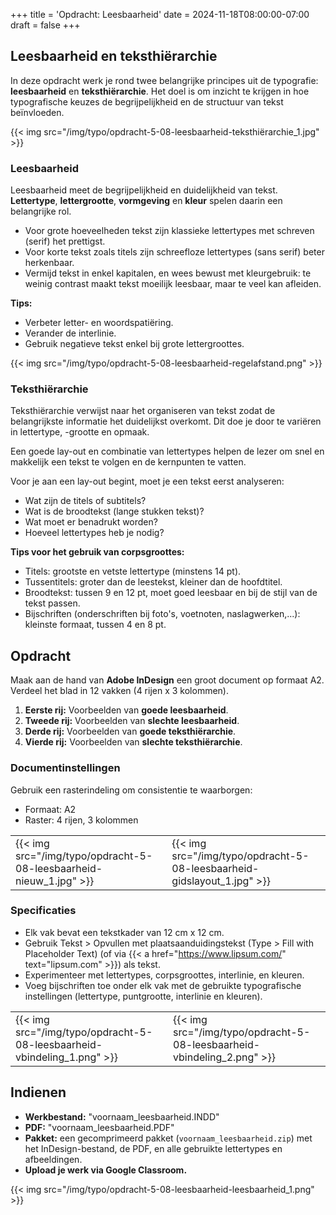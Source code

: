 +++
title = 'Opdracht: Leesbaarheid'
date = 2024-11-18T08:00:00-07:00
draft = false
+++

## Leesbaarheid en teksthiërarchie

In deze opdracht werk je rond twee belangrijke principes uit de typografie: **leesbaarheid** en **teksthiërarchie**. Het doel is om inzicht te krijgen in hoe typografische keuzes de begrijpelijkheid en de structuur van tekst beïnvloeden.

{{< img src="/img/typo/opdracht-5-08-leesbaarheid-teksthiërarchie_1.jpg" >}}

### Leesbaarheid

Leesbaarheid meet de begrijpelijkheid en duidelijkheid van tekst. **Lettertype**, **lettergrootte**, **vormgeving** en **kleur** spelen daarin een belangrijke rol.

- Voor grote hoeveelheden tekst zijn klassieke lettertypes met schreven (serif) het prettigst. 
- Voor korte tekst zoals titels zijn schreefloze lettertypes (sans serif) beter herkenbaar. 
- Vermijd tekst in enkel kapitalen, en wees bewust met kleurgebruik: te weinig contrast maakt tekst moeilijk leesbaar, maar te veel kan afleiden.

**Tips:**
- Verbeter letter- en woordspatiëring.
- Verander de interlinie.
- Gebruik negatieve tekst enkel bij grote lettergroottes.

{{< img src="/img/typo/opdracht-5-08-leesbaarheid-regelafstand.png" >}}

### Teksthiërarchie

Teksthiërarchie verwijst naar het organiseren van tekst zodat de belangrijkste informatie het duidelijkst overkomt. Dit doe je door te variëren in lettertype, -grootte en opmaak. 

Een goede lay-out en combinatie van lettertypes helpen de lezer om snel en makkelijk een tekst te volgen en de kernpunten te vatten.

Voor je aan een lay-out begint, moet je een tekst eerst analyseren:

- Wat zijn de titels of subtitels? 
- Wat is de broodtekst (lange stukken tekst)?
- Wat moet er benadrukt worden? 
- Hoeveel lettertypes heb je nodig?

**Tips voor het gebruik van corpsgroottes:**
- Titels: grootste en vetste lettertype (minstens 14 pt).
- Tussentitels: groter dan de leestekst, kleiner dan de hoofdtitel.
- Broodtekst: tussen 9 en 12 pt, moet goed leesbaar en bij de stijl van de tekst passen.
- Bijschriften (onderschriften bij foto's, voetnoten, naslagwerken,...): kleinste formaat, tussen 4 en 8 pt.

## Opdracht

Maak aan de hand van **Adobe InDesign** een groot document op formaat A2. Verdeel het blad in 12 vakken (4 rijen x 3 kolommen). 

1. **Eerste rij:** Voorbeelden van **goede leesbaarheid**.
2. **Tweede rij:** Voorbeelden van **slechte leesbaarheid**.
3. **Derde rij:** Voorbeelden van **goede teksthiërarchie**.
4. **Vierde rij:** Voorbeelden van **slechte teksthiërarchie**.

### Documentinstellingen

Gebruik een rasterindeling om consistentie te waarborgen:
- Formaat: A2
- Raster: 4 rijen, 3 kolommen

| | |
|-|-|
|{{< img src="/img/typo/opdracht-5-08-leesbaarheid-nieuw_1.jpg" >}}|{{< img src="/img/typo/opdracht-5-08-leesbaarheid-gidslayout_1.jpg" >}}|

### Specificaties
- Elk vak bevat een tekstkader van 12 cm x 12 cm.
- Gebruik Tekst > Opvullen met plaatsaanduidingstekst (Type > Fill with Placeholder Text) (of via {{< a href="https://www.lipsum.com/" text="lipsum.com" >}}) als tekst.
- Experimenteer met lettertypes, corpsgroottes, interlinie, en kleuren.
- Voeg bijschriften toe onder elk vak met de gebruikte typografische instellingen (lettertype, puntgrootte, interlinie en kleuren).

| | |
|-|-|
|{{< img src="/img/typo/opdracht-5-08-leesbaarheid-vbindeling_1.png" >}}|{{< img src="/img/typo/opdracht-5-08-leesbaarheid-vbindeling_2.png" >}}|

## Indienen

- **Werkbestand:** "voornaam_leesbaarheid.INDD"
- **PDF:** "voornaam_leesbaarheid.PDF"
- **Pakket:** een gecomprimeerd pakket (`voornaam_leesbaarheid.zip`) met het InDesign-bestand, de PDF, en alle gebruikte lettertypes en afbeeldingen.
- **Upload je werk via Google Classroom.**

{{< img src="/img/typo/opdracht-5-08-leesbaarheid-leesbaarheid_1.png" >}}